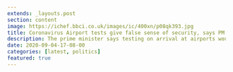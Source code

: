 ```yaml
---
extends: _layouts.post
section: content
image: https://ichef.bbci.co.uk/images/ic/400xn/p08qk393.jpg 
title: Coronavirus Airport tests give false sense of security, says PM 
description: The prime minister says testing on arrival at airports would only identify 7% of virus cases. 
date: 2020-09-04-17-08-00 
categories: [latest, politics] 
featured: true 
--- 
```

